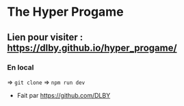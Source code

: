 # The Hyper Progame

## Lien pour visiter : https://dlby.github.io/hyper_progame/

### En local

=> `git clone` => `npm run dev`


* Fait par https://github.com/DLBY
